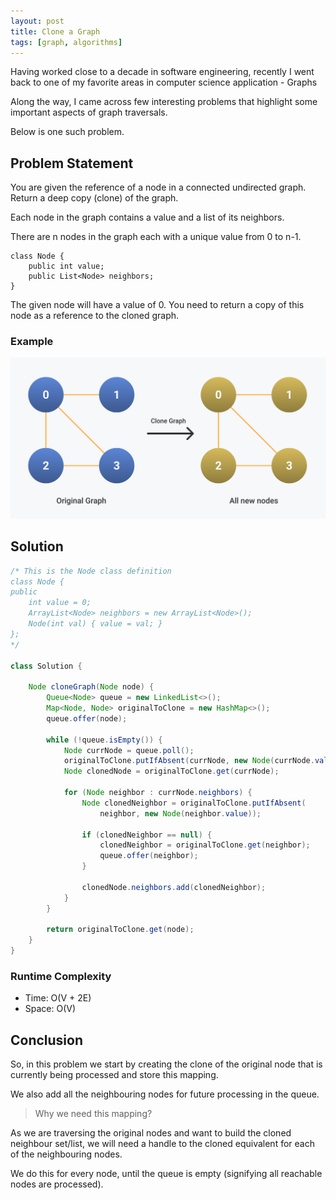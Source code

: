 ```yaml
---
layout: post
title: Clone a Graph
tags: [graph, algorithms]
---
```


Having worked close to a decade in software engineering, recently I went back to one of my favorite areas in computer science application - Graphs

Along the way, I came across few interesting problems that highlight some important aspects of graph traversals.

Below is one such problem.

## Problem Statement

You are given the reference of a node in a connected undirected graph.
Return a deep copy (clone) of the graph.

Each node in the graph contains a value and a list of its neighbors.

There are n nodes in the graph each with a unique value from 0 to n-1.

```
class Node {
    public int value;
    public List<Node> neighbors;
}
```

The given node will have a value of 0. You need to return a copy of this node as a reference to the cloned graph.

### Example
![Clone Graph Representation](/images/clone-graph.svg)

## Solution
```java
/* This is the Node class definition
class Node {
public
    int value = 0;
    ArrayList<Node> neighbors = new ArrayList<Node>();
    Node(int val) { value = val; }
};
*/

class Solution {
	
    Node cloneGraph(Node node) {
        Queue<Node> queue = new LinkedList<>();
        Map<Node, Node> originalToClone = new HashMap<>();
        queue.offer(node);

        while (!queue.isEmpty()) {
            Node currNode = queue.poll();
            originalToClone.putIfAbsent(currNode, new Node(currNode.value));
            Node clonedNode = originalToClone.get(currNode);
            
            for (Node neighbor : currNode.neighbors) {
                Node clonedNeighbor = originalToClone.putIfAbsent(
                    neighbor, new Node(neighbor.value));
                
                if (clonedNeighbor == null) {
                    clonedNeighbor = originalToClone.get(neighbor);
                    queue.offer(neighbor);
                }
                
                clonedNode.neighbors.add(clonedNeighbor);
            }
        }

        return originalToClone.get(node);
    }
}
```

### Runtime Complexity
- Time: O(V + 2E)
- Space: O(V)

## Conclusion
So, in this problem we start by creating the clone of the original node that is currently being processed and store this mapping.

We also add all the neighbouring nodes for future processing in the queue.

> Why we need this mapping?

As we are traversing the original nodes and want to build the cloned neighbour set/list, we will need a handle to the cloned equivalent for each of the neighbouring nodes.

We do this for every node, until the queue is empty (signifying all reachable nodes are processed).
